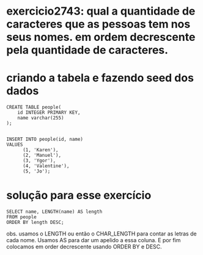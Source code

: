 # exercicio2743: qual a quantidade de caracteres que as pessoas tem nos seus nomes. em ordem decrescente pela quantidade de caracteres.


# criando a tabela e fazendo seed dos dados
```
CREATE TABLE people(
	id INTEGER PRIMARY KEY,
	name varchar(255)
);


INSERT INTO people(id, name)
VALUES 
      (1, 'Karen'),
      (2, 'Manuel'),
      (3, 'Ygor'),
      (4, 'Valentine'),
      (5, 'Jo');
```

# solução para esse exercício

```
SELECT name, LENGTH(name) AS length
FROM people
ORDER BY length DESC;
```

obs. usamos o LENGTH ou então o CHAR_LENGTH para contar as letras de cada nome. Usamos AS para dar um apelido a essa coluna. E por fim colocamos em order decrescente usando ORDER BY e DESC.

